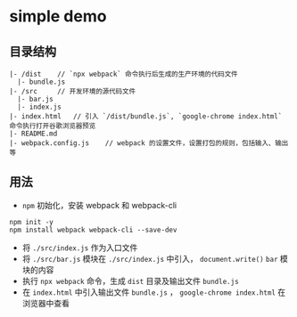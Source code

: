 # simple demo

## 目录结构

```dos?linenums
|- /dist    // `npx webpack` 命令执行后生成的生产环境的代码文件
  |- bundle.js
|- /src     // 开发环境的源代码文件
  |- bar.js
  |- index.js
|- index.html   // 引入 `/dist/bundle.js`, `google-chrome index.html` 命令执行打开谷歌浏览器预览
|- README.md
|- webpack.config.js    // webpack 的设置文件，设置打包的规则，包括输入、输出等
```

## 用法

- `npm` 初始化，安装 webpack 和 webpack-cli

```dos?linenums
npm init -y
npm install webpack webpack-cli --save-dev
```

- 将 `./src/index.js` 作为入口文件
- 将 `./src/bar.js` 模块在 `./src/index.js` 中引入， `document.write()` `bar` 模块的内容
- 执行 `npx webpack` 命令，生成 `dist` 目录及输出文件 `bundle.js`
- 在 `index.html` 中引入输出文件 `bundle.js` ， `google-chrome index.html` 在浏览器中查看
